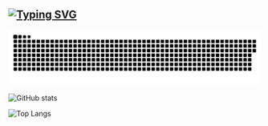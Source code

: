 ## [![Typing SVG](https://readme-typing-svg.herokuapp.com?font=Comic+Sans+MS&weight=700&pause=1000&color=000000&width=435&lines=Hi+there%F0%9F%91%8B)](https://git.io/typing-svg)
<!--👋-->

<!--
**DjonniStorm/DjonniStorm** is a ✨ _special_ ✨ repository because its `README.md` (this file) appears on your GitHub profile.

Here are some ideas to get you started:

- 🔭 I’m currently working on ...
- 🌱 I’m currently learning ...
- 👯 I’m looking to collaborate on ...
- 🤔 I’m looking for help with ...
- 💬 Ask me about ...
- 📫 How to reach me: ...
- 😄 Pronouns: ...
- ⚡ Fun fact: ...
-->
<picture>
  <source media="(prefers-color-scheme: dark)" srcset="svgs/github-snake-dark.svg" />
  <source media="(prefers-color-scheme: light)" srcset="svgs/github-snake.svg" />
  <img alt="github-snake" src="svgs/github-snake.svg" />
</picture>


![GitHub stats](https://github-readme-stats.vercel.app/api?username=DjonniStorm&theme=tokyonight&show_icons=true)

![Top Langs](https://github-readme-stats.vercel.app/api/top-langs/?username=DjonniStorm&size_weight=0.5&count_weight=0.5&langs_count=7&layout=donut&theme=tokyonight)
